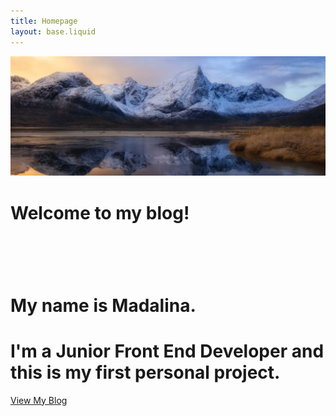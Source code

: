 ```yaml
---
title: Homepage
layout: base.liquid
---
```


<div class="img-landscape">
    <img src="img/first.jpg " alt="img " />
    <div class="big-title ">
        <h1 class="title has-text-centered">Welcome to my blog!</h1>
    </div>
</div>

<div class="columns is-flex-direction-column is-justify-content-center">
  <div class="column is-flex is-flex-direction-column is-justify-content-center">
    <h1 class="title has-text-centered"></h1>
    <br>
    <h1 class="subtitle has-text-centered">My name is Madalina.</h1>
    <h1 class="subtitle has-text-centered">I'm a Junior Front End Developer and this is my first personal project.</h1>
    <a class="button is-dark is-align-self-center" href="/blog">View My Blog</a>
  </div>
</div>

